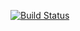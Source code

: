 [![Build Status](https://travis-ci.org/nathan815/CongoAI.svg?branch=master)](https://travis-ci.org/nathan815/CongoAI)